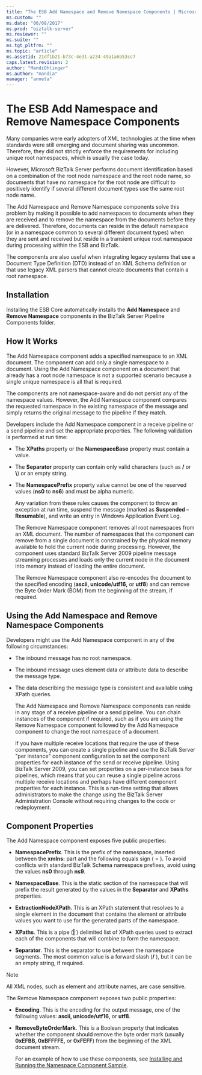 ```yaml
---
title: "The ESB Add Namespace and Remove Namespace Components | Microsoft Docs"
ms.custom: ""
ms.date: "06/08/2017"
ms.prod: "biztalk-server"
ms.reviewer: ""
ms.suite: ""
ms.tgt_pltfrm: ""
ms.topic: "article"
ms.assetid: 21df1b21-b73c-4e31-a234-49a1a6b53cc7
caps.latest.revision: 2
author: "MandiOhlinger"
ms.author: "mandia"
manager: "anneta"
---
```

# The ESB Add Namespace and Remove Namespace Components
Many companies were early adopters of XML technologies at the time when standards were still emerging and document sharing was uncommon. Therefore, they did not strictly enforce the requirements for including unique root namespaces, which is usually the case today.  
  
 However, Microsoft BizTalk Server performs document identification based on a combination of the root node namespace and the root node name, so documents that have no namespace for the root node are difficult to positively identify if several different document types use the same root node name.  
  
 The Add Namespace and Remove Namespace components solve this problem by making it possible to add namespaces to documents when they are received and to remove the namespace from the documents before they are delivered. Therefore, documents can reside in the default namespace (or in a namespace common to several different document types) when they are sent and received but reside in a transient unique root namespace during processing within the ESB and BizTalk.  
  
 The components are also useful when integrating legacy systems that use a Document Type Definition (DTD) instead of an XML Schema definition or that use legacy XML parsers that cannot create documents that contain a root namespace.  
  
## Installation  
 Installing the ESB Core automatically installs the **Add Namespace** and **Remove Namespace** components in the BizTalk Server Pipeline Components folder.  
  
## How It Works  
 The Add Namespace component adds a specified namespace to an XML document. The component can add only a single namespace to a document. Using the Add Namespace component on a document that already has a root node namespace is not a supported scenario because a single unique namespace is all that is required.  
  
 The components are not namespace-aware and do not persist any of the namespace values. However, the Add Namespace component compares the requested namespace in the existing namespace of the message and simply returns the original message to the pipeline if they match.  
  
 Developers include the Add Namespace component in a receive pipeline or a send pipeline and set the appropriate properties. The following validation is performed at run time:  
  
- The **XPaths** property or the **NamespaceBase** property must contain a value.  
  
- The **Separator** property can contain only valid characters (such as **/** or **\\**) or an empty string.  
  
- The **NamespacePrefix** property value cannot be one of the reserved values (**ns0** to **ns6**) and must be alpha numeric.  
  
  Any variation from these rules causes the component to throw an exception at run time, suspend the message (marked as **Suspended – Resumable**), and write an entry in Windows Application Event Log.  
  
  The Remove Namespace component removes all root namespaces from an XML document. The number of namespaces that the component can remove from a single document is constrained by the physical memory available to hold the current node during processing. However, the component uses standard BizTalk Server 2009 pipeline message streaming processes and loads only the current node in the document into memory instead of loading the entire document.  
  
  The Remove Namespace component also re-encodes the document to the specified encoding (**ascii, unicode/utf16,** or **utf8**) and can remove the Byte Order Mark (BOM) from the beginning of the stream, if required.  
  
## Using the Add Namespace and Remove Namespace Components  
 Developers might use the Add Namespace component in any of the following circumstances:  
  
- The inbound message has no root namespace.  
  
- The inbound message uses element data or attribute data to describe the message type.  
  
- The data describing the message type is consistent and available using XPath queries.  
  
  The Add Namespace and Remove Namespace components can reside in any stage of a receive pipeline or a send pipeline. You can chain instances of the component if required, such as if you are using the Remove Namespace component followed by the Add Namespace component to change the root namespace of a document.  
  
  If you have multiple receive locations that require the use of these components, you can create a single pipeline and use the BizTalk Server "per instance" component configuration to set the component properties for each instance of the send or receive pipeline. Using BizTalk Server 2009, you can set properties on a per-instance basis for pipelines, which means that you can reuse a single pipeline across multiple receive locations and perhaps have different component properties for each instance. This is a run-time setting that allows administrators to make the change using the BizTalk Server Administration Console without requiring changes to the code or redeployment.  
  
## Component Properties  
 The Add Namespace component exposes five public properties:  
  
-   **NamespacePrefix**. This is the prefix of the namespace, inserted between the **xmlns:** part and the following equals sign ( = ). To avoid conflicts with standard BizTalk Schema namespace prefixes, avoid using the values **ns0** through **ns9**.  
  
-   **NamespaceBase**. This is the static section of the namespace that will prefix the result generated by the values in the **Separator** and **XPaths** properties.  
  
-   **ExtractionNodeXPath**. This is an XPath statement that resolves to a single element in the document that contains the element or attribute values you want to use for the generated parts of the namespace.  
  
-   **XPaths**. This is a pipe (**&#124;** ) delimited list of XPath queries used to extract each of the components that will combine to form the namespace.  
  
-   **Separator**. This is the separator to use between the namespace segments. The most common value is a forward slash (**/** ), but it can be an empty string, if required.  
  
> [!NOTE]
>  All XML nodes, such as element and attribute names, are case sensitive.  
  
 The Remove Namespace component exposes two public properties:  
  
- **Encoding**. This is the encoding for the output message, one of the following values: **ascii, unicode/utf16,** or **utf8**.  
  
- **RemoveByteOrderMark**. This is a Boolean property that indicates whether the component should remove the byte order mark (usually **0xEFBB, 0xBFFFFE,** or **0xFEFF**) from the beginning of the XML document stream.  
  
  For an example of how to use these components, see [Installing and Running the Namespace Component Sample](../esb-toolkit/installing-and-running-the-namespace-component-sample.md).